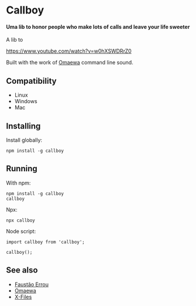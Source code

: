 # Callboy

#### Uma lib to honor people who make lots of calls and leave your life sweeter

A lib to 

https://www.youtube.com/watch?v=w0hXSWDRrZ0

Built with the work of [Omaewa](https://github.com/BrOrlandi/omaewa) command line sound.

## Compatibility

- Linux
- Windows
- Mac

## Installing

Install globally:

    npm install -g callboy

## Running

With npm:

    npm install -g callboy
    callboy

Npx:

    npx callboy

Node script:

    import callboy from 'callboy';

    callboy();

## See also

 - [Faustão Errou](https://github.com/BrOrlandi/faustao-errou/)
 - [Omaewa](https://github.com/BrOrlandi/omaewa/)
 - [X-Files](https://github.com/BrOrlandi/xfiles/)
